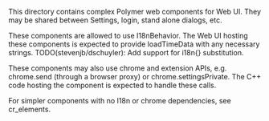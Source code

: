 This directory contains complex Polymer web components for Web UI. They may be
shared between Settings, login, stand alone dialogs, etc.

These components are allowed to use I18nBehavior. The Web UI hosting these
components is expected to provide loadTimeData with any necessary strings.
TODO(stevenjb/dschuyler): Add support for i18n{} substitution.

These components may also use chrome and extension APIs, e.g. chrome.send
(through a browser proxy) or chrome.settingsPrivate. The C++ code hosting the
component is expected to handle these calls.

For simpler components with no I18n or chrome dependencies, see cr_elements.
